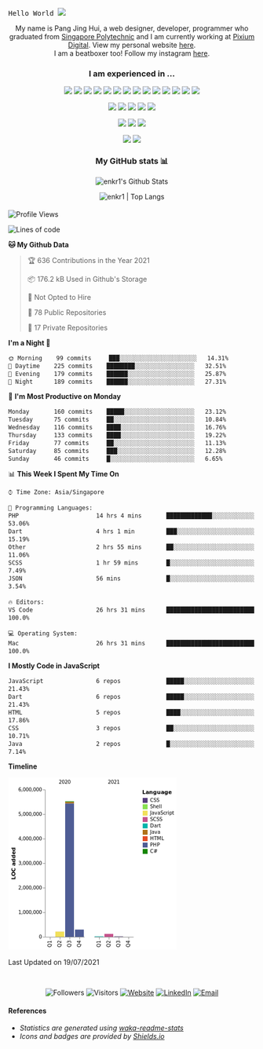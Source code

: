 <samp>Hello World <img src="https://media.giphy.com/media/hvRJCLFzcasrR4ia7z/giphy.gif" width="25px"></samp>

<p align="center">
<!--   <samp> -->
  My name is Pang Jing Hui, a web designer, developer, programmer who graduated from <a href="https://www.sp.edu.sg/" target="_blank">Singapore Polytechnic</a> and I am currently working at <a href="https://github.com/pixiumdigital" target="_blank">Pixium Digital</a>.
  View my personal website <a href="https://enkr1.github.io" target="_blank">here</a>. 
  <br />
  I am a beatboxer too! Follow my instagram <a href="https://www.instagram.com/enkr1/" target="_blank">here</a>.
<!--   </samp> -->
</p>

<!--
**Talking about Personal Stuffs:**
- 💼  I’m currently working at [Pixium Digital](https://github.com/pixiumdigital);
- 💻  I’m currently developing a Flutter project with a team; 
- 💬  Ask me about anything, I am happy to help;
- 📫  How to reach me: [@enkr1](enkr99@gmail.com); 
-->

<h3 align="center">
<!--   <samp> -->
    I am experienced in ... 
<!--   </samp> -->
</h3>

<p align="center">
  <img src="https://img.shields.io/badge/-PHP-black?style=flat&logo=php&logoColor=8993be">
  <img src="https://img.shields.io/badge/-Flutter-black?style=flat&logo=flutter&logoColor=08C7FA">
  <img src="https://img.shields.io/badge/-Java-black?style=flat&logo=java&logoColor=F89820">
  <img src="https://img.shields.io/badge/-Dart-black?style=flat&logo=dart&logoColor=0082C8">
  <img src="https://img.shields.io/badge/-C%23-black?style=flat&logo=c-sharp&logoColor=e6000d">
  <img src="https://img.shields.io/badge/-JavaScript-black?style=flat&logo=javascript&logoColor=eed718">
  <img src="https://img.shields.io/badge/-JQuery-black?style=flat&logo=jquery&logoColor=blue">
  <img src="https://img.shields.io/badge/-HTML5-black?style=flat&logo=html5&logoColor=E34F26">
  <img src="https://img.shields.io/badge/-CSS3-black?style=flat&logo=css3&logoColor=1572B6">
  <img src="https://img.shields.io/badge/-Sass-black?style=flat&logo=sass&logoColor=cc6699">
  <img src="https://img.shields.io/badge/-Bootstrap-black?style=flat&logo=bootstrap&logoColor=563D7C">
  <img src="https://img.shields.io/badge/-WordPress-black?style=flat&logo=wordpress&logoColor=blue">
  <img src="https://img.shields.io/badge/-MySQL-black?style=flat&logo=mysql&logoColor=00758F">
  <img src="https://img.shields.io/badge/-Firebase-black?style=flat&logo=firebase&logoColor=FFA611">
</p>

<p align="center">
  <img src="https://img.shields.io/badge/-Git-black?style=flat&logo=git&logoColor=f34f29">
  <img src="https://img.shields.io/badge/-Github-black?style=flat&logo=github&logoColor=FFFFFF">
  <img src="https://img.shields.io/badge/-Android%20Studio-black?style=flat&logo=android%20studio&logoColor=669933">
  <img src="https://img.shields.io/badge/-VS%20Code-black?style=flat&logo=visual%20studio%20code&logoColor=007ACC">
  <img src="https://img.shields.io/badge/-Docker-black?style=flat&logo=docker&logoColor=0db7ed">
</p>

<p align="center">
  <img src="http://img.shields.io/badge/-Photoshop-black?style=flat&logo=adobe-photoshop&logoColor=4FCCFE">
  <img src="http://img.shields.io/badge/-Illustrator-black?style=flat&logo=adobe-illustrator&logoColor=F2781D">
  <img src="http://img.shields.io/badge/-XD-black?style=flat&logo=adobe-XD&logoColor=FF61F6">
</p>

<!--   <img src="http://img.shields.io/badge/-Google%20Cloud%20Platform-4285F4?style=flat&logo=google%20cloud&logoColor=white"> -->
<!--   <img src="https://img.shields.io/badge/-React-000000?style=flat&logo=react&logoColor=00c8ff"> -->
<!-- <img src="https://img.shields.io/badge/-Progressive Web Apps-5A0FC8?style=flat"> -->
<!--   <img src="https://img.shields.io/badge/-C%20&%20C++-659ad2?style=flat&logo=c%2B%2B&logoColor=ffffff"> -->
<!--   <img src="https://img.shields.io/badge/-Python-black?style=flat&logo=python&logoColor=white">  -->

<!-- <h3 align="center">Software Development Life Cycle (SDLC)</h3> -->

<p align="center">
  <img src="https://img.shields.io/badge/-Agile-5A0FC8?style=flat">
  <img src="https://img.shields.io/badge/-KanBan-5A0FC8?style=flat">
<!--   <img src="https://img.shields.io/badge/-Agile-5A0FC8?style=flat">   -->
</p>

<div>
  
  <h3 align="center">
<!--     <samp> -->
      My GitHub stats 📊
<!--     </samp> -->
  </h3>
  
  <p align="center">
    <img alt="enkr1's Github Stats" src="https://github-readme-stats.vercel.app/api?username=enkr1&show_icons=true&hide_border=true&count_private=true&show_icons=true&theme=tokyonight" />
  </p>

  <p align="center">
    <img src="https://github-readme-stats.vercel.app/api/top-langs/?username=enkr1&layout=compact&hide_border=true&count_private=true&langs_count=10&theme=tokyonight" alt="enkr1 | Top Langs" />
  </p>

<!--   <p align="center">
    <img src="https://github-readme-stats.vercel.app/api/wakatime?username=enkr1&theme=tokyonight" alt="enkr1 | WakaTime Stats" />
  </p> -->
  
</div>
  
<!-- <details>
  <summary> -->
   <h4 align="center">
<!--     <samp> -->
<!--       Click to view other statistics from WakaTime ... -->
<!--     </samp> -->
  </h4>
<!--   </summary>
  <br> -->
  

<!--START_SECTION:waka-->
![Profile Views](http://img.shields.io/badge/Profile%20Views-12-blue)

![Lines of code](https://img.shields.io/badge/From%20Hello%20World%20I%27ve%20Written-6.2%20million%20lines%20of%20code-blue)

**🐱 My Github Data** 

> 🏆 636 Contributions in the Year 2021
 > 
> 📦 176.2 kB Used in Github's Storage 
 > 
> 🚫 Not Opted to Hire
 > 
> 📜 78 Public Repositories 
 > 
> 🔑 17 Private Repositories  
 > 
**I'm a Night 🦉** 

```text
🌞 Morning    99 commits     ███░░░░░░░░░░░░░░░░░░░░░░   14.31% 
🌆 Daytime    225 commits    ████████░░░░░░░░░░░░░░░░░   32.51% 
🌃 Evening    179 commits    ██████░░░░░░░░░░░░░░░░░░░   25.87% 
🌙 Night      189 commits    ██████░░░░░░░░░░░░░░░░░░░   27.31%

```
📅 **I'm Most Productive on Monday** 

```text
Monday       160 commits    █████░░░░░░░░░░░░░░░░░░░░   23.12% 
Tuesday      75 commits     ██░░░░░░░░░░░░░░░░░░░░░░░   10.84% 
Wednesday    116 commits    ████░░░░░░░░░░░░░░░░░░░░░   16.76% 
Thursday     133 commits    ████░░░░░░░░░░░░░░░░░░░░░   19.22% 
Friday       77 commits     ██░░░░░░░░░░░░░░░░░░░░░░░   11.13% 
Saturday     85 commits     ███░░░░░░░░░░░░░░░░░░░░░░   12.28% 
Sunday       46 commits     █░░░░░░░░░░░░░░░░░░░░░░░░   6.65%

```


📊 **This Week I Spent My Time On** 

```text
⌚︎ Time Zone: Asia/Singapore

💬 Programming Languages: 
PHP                      14 hrs 4 mins       █████████████░░░░░░░░░░░░   53.06% 
Dart                     4 hrs 1 min         ███░░░░░░░░░░░░░░░░░░░░░░   15.19% 
Other                    2 hrs 55 mins       ██░░░░░░░░░░░░░░░░░░░░░░░   11.06% 
SCSS                     1 hr 59 mins        █░░░░░░░░░░░░░░░░░░░░░░░░   7.49% 
JSON                     56 mins             █░░░░░░░░░░░░░░░░░░░░░░░░   3.54%

🔥 Editors: 
VS Code                  26 hrs 31 mins      █████████████████████████   100.0%

💻 Operating System: 
Mac                      26 hrs 31 mins      █████████████████████████   100.0%

```

**I Mostly Code in JavaScript** 

```text
JavaScript               6 repos             █████░░░░░░░░░░░░░░░░░░░░   21.43% 
Dart                     6 repos             █████░░░░░░░░░░░░░░░░░░░░   21.43% 
HTML                     5 repos             ████░░░░░░░░░░░░░░░░░░░░░   17.86% 
CSS                      3 repos             ██░░░░░░░░░░░░░░░░░░░░░░░   10.71% 
Java                     2 repos             █░░░░░░░░░░░░░░░░░░░░░░░░   7.14%

```


**Timeline**

![Chart not found](https://raw.githubusercontent.com/enkr1/enkr1/master/charts/bar_graph.png) 


 Last Updated on 19/07/2021
<!--END_SECTION:waka-->

<!-- </details> -->

<br>

<div align="center">
  <p> 
  <img src="https://img.shields.io/github/followers/enkr1?label=Follow&style=social" alt="Followers" />
  <img src="https://visitor-badge.glitch.me/badge?page_id=enkr1.enkr1" alt="Visitors" />
  <a href="https://enkr1.github.io" target="_blank"><img alt="Website" src="https://img.shields.io/badge/Website-Personal%20Website-blue?style=flat&logo=google-chrome"></a>
  <a href="https://www.linkedin.com/in/jinghuipang/" target="_blank"><img alt="LinkedIn" src="https://img.shields.io/badge/LinkedIn-Pang%20Jing%20Hui-blue?style=flat&logo=linkedin"></a>
  <a href="mailto:enkr99@gmail.com"><img alt="Email" src="https://img.shields.io/badge/Email-enkr99@gmail.com-blue?style=flat&logo=gmail"></a>
  </p>
</div>

#### References
<p><i>
<ul>
  <li>Statistics are generated using <a href="https://github.com/anmol098/waka-readme-stats">waka-readme-stats</a></li>
  <li>Icons and badges are provided by <a href="https://shields.io/">Shields.io</a></li>
</ul>
</i></p>

